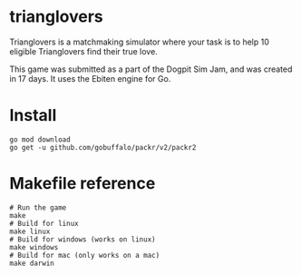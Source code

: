 # trianglovers

Trianglovers is a matchmaking simulator where your task is to help 10 eligible
Trianglovers find their true love.

This game was submitted as a part of the Dogpit Sim Jam, and was created in 17
days. It uses the Ebiten engine for Go.

# Install

```
go mod download
go get -u github.com/gobuffalo/packr/v2/packr2
```

# Makefile reference

```
# Run the game
make
# Build for linux
make linux
# Build for windows (works on linux)
make windows
# Build for mac (only works on a mac)
make darwin
```
